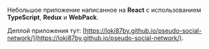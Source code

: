 Небольшое приложение написанное на **React** с использованием **TypeScript**, **Redux** и **WebPack**.

Деплой приложения тут: [https://loki87by.github.io/pseudo-social-network/](https://loki87by.github.io/pseudo-social-network/).
